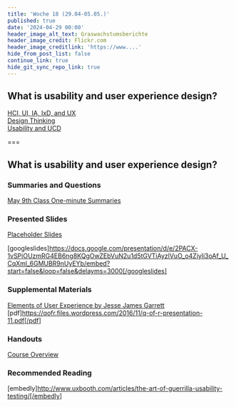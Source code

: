 ```yaml
---
title: 'Woche 18 (29.04-05.05.)'
published: true
date: '2024-04-29 00:00'
header_image_alt_text: Graswachstumsberichte
header_image_credit: Flickr.com
header_image_creditlink: 'https://www....'
hide_from_post_list: false
continue_link: true
hide_git_sync_repo_link: true
---
```


## What is usability and user experience design?
[HCI, UI, IA, IxD, and UX](https://www.google.ca/slides/about/)  
[Design Thinking](https://www.google.ca/slides/about/)  
[Usability and UCD](https://www.google.ca/slides/about/)  

===

## **What is usability and user experience design?**

### Summaries and Questions  
[May 9th Class One-minute Summaries](https://canvas.sfu.ca/courses/55288/assignments)

### Presented Slides  
[Placeholder Slides](https://docs.google.com/presentation/d/e/2PACX-1vSPiOUzmRG4EB6ng8KQgOwZEbVuN2u1d5tGVTiAyzlVuO_o4Zjyli3oAf_U_CqXml_6GMUBR9nUyEYb/pub?start=false&loop=false&delayms=3000)

[googleslides]https://docs.google.com/presentation/d/e/2PACX-1vSPiOUzmRG4EB6ng8KQgOwZEbVuN2u1d5tGVTiAyzlVuO_o4Zjyli3oAf_U_CqXml_6GMUBR9nUyEYb/embed?start=false&loop=false&delayms=3000[/googleslides]

### Supplemental Materials  
[Elements of User Experience by Jesse James Garrett](https://qofr.files.wordpress.com/2016/11/q-of-r-presentation-11.pdf)  
[pdf]https://qofr.files.wordpress.com/2016/11/q-of-r-presentation-11.pdf[/pdf]

### Handouts
[Course Overview](https://canvas.sfu.ca/courses/55288/files)  

### Recommended Reading  
[embedly]http://www.uxbooth.com/articles/the-art-of-guerrilla-usability-testing/[/embedly]
